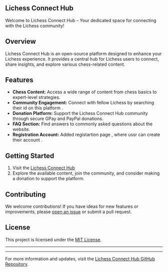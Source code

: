 ## Lichess Connect Hub

Welcome to Lichess Connect Hub – Your dedicated space for connecting with the Lichess community!

## Overview

Lichess Connect Hub is an open-source platform designed to enhance your Lichess experience. It provides a central hub for Lichess users to connect, share insights, and explore various chess-related content.

## Features

- **Chess Content:** Access a wide range of content from chess basics to expert-level strategies.
- **Community Engagement:** Connect with fellow Lichess by searching their id on this platform .
- **Donation Platform:** Support the Lichess Connect Hub community through secure GPay and PayPal donations.
- **FAQ Section:** Find answers to commonly asked questions about the website.
- **Registration Account:** Added registartion page , where ussr can create their account .

## Getting Started

1. Visit the [Lichess Connect Hub](https://scriptdeveloper2004.github.io/ChessMindsHub/)
2. Explore the available content, join the community, and consider making a donation to support the platform.

## Contributing

We welcome contributions! If you have ideas for new features or improvements, please [open an issue](https://github.com/ScriptDeveloper2004/ChessMindsHub/issues ) or submit a pull request.

## License

This project is licensed under the [MIT License](LICENSE).

---


---

For more information and updates, visit the [Lichess Connect Hub GitHub Repository](https://github.com/ScriptDeveloper2004/ChessMindsHub ).

